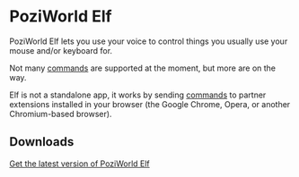 PoziWorld Elf
=======


PoziWorld Elf lets you use your voice to control things you usually use your mouse and/or keyboard for.

Not many [commands][commandsList] are supported at the moment, but more are on the way.

Elf is not a standalone app, it works by sending [commands][commandsList] to partner extensions installed in your browser (the Google Chrome, Opera, or another Chromium-based browser).


Downloads
--------

[Get the latest version of PoziWorld Elf](https://github.com/PoziWorld/PoziWorld-Elf/releases/latest)

[commandsList]: https://github.com/PoziWorld/PoziWorld-Elf/wiki/Commands
